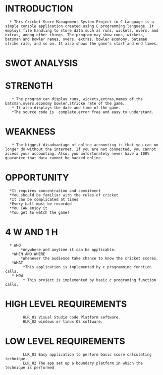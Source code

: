 #  INTRODUCTION

      * This Cricket Score Management System Project in C Language is a simple console application created using C programming language. It employs file handling to store data such as runs, wickets, overs, and extras, among other things. The program may show runs, wickets, batsman and bowler names, overs, extras, bowler economy, batsman strike rate, and so on. It also shows the game’s start and end times.

# SWOT ANALYSIS

# STRENGTH

       * The program can display runs, wickets,extras,names of the batsman,overs,economy bowler,stricke rate of the game.
       * It also displays the date and time of the game.
       *The source code is  complete,error free and easy to understand.
# WEAKNESS

       * The biggest disadvantage of online accounting is that you can no longer do without the internet. If you are not connected, you cannot access your accounting. Also, you unfortunately never have a 100% guarantee that data cannot be hacked online.
# OPPORTUNITY

      *It requires concentration and commitment
      *You should be familiar with the rules of cricket
      *It can be complicated at times
      *Every ball must be recorded
      *You CAN enjoy it
      *You get to watch the game!
 #    4 W AND 1 H
      * WHO
           *Anywhere and anytime it can be applicable.
       *WHEN AND WHERE
           *Whenever the audience take chance to know the cricket scores.
       *WHAT
            *This application is implemented by c programming function calls.
       * HOW
            * This project is implemented by basic c programing function calls.
             
 # HIGH LEVEL REQUIREMENTS 
            HLR_01 Visual Studio code Platform software.
            HLR_02 windows or linux OS software.
            
 # LOW LEVEL REQUIREMENTS
            LLR_01 Easy application to perform basic score calculating technique.
            LLR_02 The app set up a boundary platform in which the technique is performed
            

